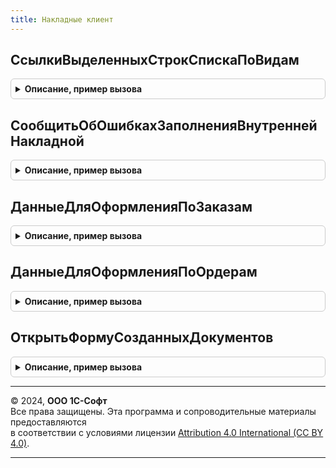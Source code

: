 ```yaml
---
title: Накладные клиент
---
```



## СсылкиВыделенныхСтрокСпискаПоВидам
<details style="margin: 1em 0; padding: 0.5em; border: 1px solid #ccc; border-radius: 6px;">

<summary style="font-weight: bold; cursor: pointer;">Описание, пример вызова</summary>

```bsl

// Формирует массив ссылок по выделенным строкам списка, исключая группировки,
// предупреждает пользователя об отсутствии выделенных строк.
//
// Параметры:
//  Список 			- ДинамическийСписок - список, выделенные строки которого содержат ссылки для дальнейшей обработки.
//  ТипНакладная	- ОписаниеТипов - описание типов, содержащее типы накладных, присутствующих в списке.
//  СвойстваЗаказов	- Строка - перечень свойств, которые нужно получить из списка.
//
// Возвращаемое значение:
//  Структура - содержит два массива "Заказы" и "Накладные", содержащие ссылки на выделенные строки списка.
//
Функция СсылкиВыделенныхСтрокСпискаПоВидам(Список, ТипНакладная, СвойстваЗаказов = "") Экспорт
```

Пример вызова
```bsl
Результат = НакладныеКлиент.СсылкиВыделенныхСтрокСпискаПоВидам(Список, ТипНакладная, СвойстваЗаказов);
```
</details>

## СообщитьОбОшибкахЗаполненияВнутреннейНакладной
<details style="margin: 1em 0; padding: 0.5em; border: 1px solid #ccc; border-radius: 6px;">

<summary style="font-weight: bold; cursor: pointer;">Описание, пример вызова</summary>

```bsl

// Сообщает об ошибках создания накладной на основании заказов, если у заказов не совпадают реквизиты шапки.
// Параметры:
//  ТекстыОшибок - Массив, Строка - Массив текстов ошибок или текст одной ошибки.
//
Процедура СообщитьОбОшибкахЗаполненияВнутреннейНакладной(ТекстыОшибок) Экспорт
```

Пример вызова
```bsl
НакладныеКлиент.СообщитьОбОшибкахЗаполненияВнутреннейНакладной(ТекстыОшибок) 
```
</details>

## ДанныеДляОформленияПоЗаказам
<details style="margin: 1em 0; padding: 0.5em; border: 1px solid #ccc; border-radius: 6px;">

<summary style="font-weight: bold; cursor: pointer;">Описание, пример вызова</summary>

```bsl

// Формирует список группировок по выделенным строкам списка распоряжений, исключая некорректные состояния,
// в которых содержится необходимая информация для оформления накладной по заказу.
//
// Параметры:
//  ДанныеРаспоряжений	 - ДанныеФормыКоллекция - реквизит на форме, содержащий данные списка распоряжений.
//  ИдентификаторыСтрок	 - Массив - идентификаторы строк в коллекции, которые нужно обработать.
//  ПоляГруппировки		 - Строка - имена полей в данных распоряжений по которым их необходимо сгруппировать.
//  СписокОшибок		 - Структура - список ошибок.
//  ПолеОшибки			 - Строка - значение, которое задается в свойстве Поле объекта СообщениеПользователю.
//  МетаданныеНакладных	 - ДанныеФормыКоллекция - таблица с полями:
//  												ХозяйственнаяОперация        - оформляемая хоз. операция
//  												КлючевыеПоляШапки            - ключевые реквизиты распоряжений по которым их можно группировать
//  												ПолноеИмяДокумента           - имя документа в метаданных
//  												ЗаголовокФормыПереоформления - заголовок для ОбщаяФорма.ПереоформлениеНакладныхПоРаспоряжениям.
//	ПоНоменклатуре 		 - Булево - признак режима формирования по номенклатуре (характеристике)
//
// Возвращаемое значение:
//  Массив из Структура:
//  * МассивЗаказов - Массив
//  * ПоляЗаполнения - Структура
//  * КлючевыеПоляШапки - Строка
//  * ИмяОформляемогоДокумента - Строка
//  * Обработчик - Строка
//  * ЕстьНакладные - Булево
//  * ЭтоНакладная - Булево
//  * ЗаголовокФормыПереоформления - Строка
//  * Склад - СправочникСсылка.Склады
//  * НакладнаяНаОтгрузку - ДокументСсылка
//  * НакладнаяНаПриемку - ДокументСсылка
//
Функция ДанныеДляОформленияПоЗаказам( Экспорт
```

Пример вызова
```bsl
Результат = НакладныеКлиент.ДанныеДляОформленияПоЗаказам();
```
</details>

## ДанныеДляОформленияПоОрдерам
<details style="margin: 1em 0; padding: 0.5em; border: 1px solid #ccc; border-radius: 6px;">

<summary style="font-weight: bold; cursor: pointer;">Описание, пример вызова</summary>

```bsl

// Формирует список группировок по выделенным строкам списка распоряжений, исключая некорректные состояния,
// в которых содержится необходимая информация для оформления накладной по ордерам.
//
// Параметры:
//  ДанныеРаспоряжений	 - ДанныеФормыКоллекция - реквизит на форме, содержащий данные списка распоряжений.
//  ИдентификаторыСтрок	 - Массив - идентификаторы строк в коллекции, которые нужно обработать.
//  ПоляГруппировки		 - Строка - имена полей в данных распоряжений по которым их необходимо сгруппировать.
//  СписокОшибок		 - Структура - список ошибок.
//  ПолеОшибки			 - Строка - значение, которое задается в свойстве Поле объекта СообщениеПользователю.
//  МетаданныеНакладных	 - ДанныеФормыКоллекция - таблица с полями:
//  												ХозяйственнаяОперация        - оформляемая хоз. операция
//  												КлючевыеПоляШапки            - ключевые реквизиты распоряжений по которым их можно группировать
//  												ПолноеИмяДокумента           - имя документа в метаданных
//  												ЗаголовокФормыПереоформления - заголовок для ОбщаяФорма.ПереоформлениеНакладныхПоРаспоряжениям.
//	ПоНоменклатуре 		 - Булево - признак режима формирования по номенклатуре (характеристике)
//
// Возвращаемое значение:
//  Массив из Структура:
//  * МассивЗаказов - Массив
//  * ПоляЗаполнения - Структура
//  * КлючевыеПоляШапки - Строка
//  * ИмяОформляемогоДокумента - Строка
//  * Обработчик - Строка
//  * ЕстьНакладные - Булево
//  * ЭтоНакладная - Булево
//  * ЗаголовокФормыПереоформления - Строка
//  * Склад - СправочникСсылка.Склады
//  * НакладнаяНаОтгрузку - ДокументСсылка
//  * НакладнаяНаПриемку - ДокументСсылка
//
Функция ДанныеДляОформленияПоОрдерам( Экспорт
```

Пример вызова
```bsl
Результат = НакладныеКлиент.ДанныеДляОформленияПоОрдерам();
```
</details>

## ОткрытьФормуСозданныхДокументов
<details style="margin: 1em 0; padding: 0.5em; border: 1px solid #ccc; border-radius: 6px;">

<summary style="font-weight: bold; cursor: pointer;">Описание, пример вызова</summary>

```bsl

// Открывает форму оформления либо список уже оформленных документов.
//
// Параметры:
//  ПараметрыСозданныхДокументов - Структура - содержащая поля "ИмяФормы" и "Параметры".
//  Владелец					 - Форма - элемент формы - владелец открываемой формы.
//
Процедура ОткрытьФормуСозданныхДокументов(ПараметрыСозданныхДокументов, Владелец) Экспорт
```

Пример вызова
```bsl
НакладныеКлиент.ОткрытьФормуСозданныхДокументов(ПараметрыСозданныхДокументов, Владелец) 
```
</details>

---

© 2024, **ООО 1С-Софт**  
Все права защищены. Эта программа и сопроводительные материалы предоставляются  
в соответствии с условиями лицензии [Attribution 4.0 International (CC BY 4.0)](https://creativecommons.org/licenses/by/4.0/legalcode).

---
